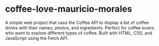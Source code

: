 # coffee-love-mauricio-morales
A simple web project that uses the Coffee API to display a list of coffee drinks with their names, photos, and ingredients. Perfect for coffee lovers who want to explore different types of coffee. Built with HTML, CSS, and JavaScript using the Fetch API.
